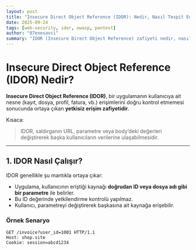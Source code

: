 ```yaml
---
layout: post
title: "Insecure Direct Object Reference (IDOR): Nedir, Nasıl Tespit Edilir ve Önlenir?"
date: 2025-09-24
tags: [web-security, idor, owasp, pentest]
author: "07enesavci"
summary: "IDOR (Insecure Direct Object Reference) zafiyeti nedir, nasıl çalışır, pratik saldırı senaryoları, tespit yöntemleri ve korunma yolları."
---
```


# Insecure Direct Object Reference (IDOR) Nedir?

**Insecure Direct Object Reference (IDOR)**, bir uygulamanın kullanıcıya ait nesne (kayıt, dosya, profil, fatura, vb.) erişimlerini doğru kontrol etmemesi sonucunda ortaya çıkan **yetkisiz erişim zafiyetidir**.  

Kısaca:  
> IDOR, saldırganın URL, parametre veya body’deki değerleri değiştirerek başka kullanıcıların verilerine ulaşabilmesidir.

---

## 1. IDOR Nasıl Çalışır?

IDOR genellikle şu mantıkla ortaya çıkar:  
- Uygulama, kullanıcının eriştiği kaynağı **doğrudan ID veya dosya adı gibi bir parametre** ile belirler.  
- Bu ID değerinde yetkilendirme kontrolü yapılmaz.  
- Kullanıcı, parametreyi değiştirerek başkasına ait kaynağa erişebilir.  

### Örnek Senaryo

```http
GET /invoice?user_id=1001 HTTP/1.1
Host: shop.site
Cookie: session=abcd1234
